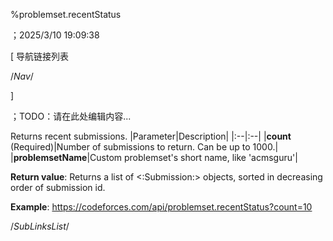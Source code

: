 ﻿
%problemset.recentStatus

；2025/3/10 19:09:38


[ 导航链接列表

/*Nav*/

]

；TODO：请在此处编辑内容...



Returns recent submissions.
|Parameter|Description|
|:--|:--|
|**count** (Required)|Number of submissions to return. Can be up to 1000.|
|**problemsetName**|Custom problemset's short name, like 'acmsguru'|

**Return value**: Returns a list of <:Submission:> objects, sorted in decreasing order of submission id.

**Example**: https://codeforces.com/api/problemset.recentStatus?count=10 





/*SubLinksList*/



